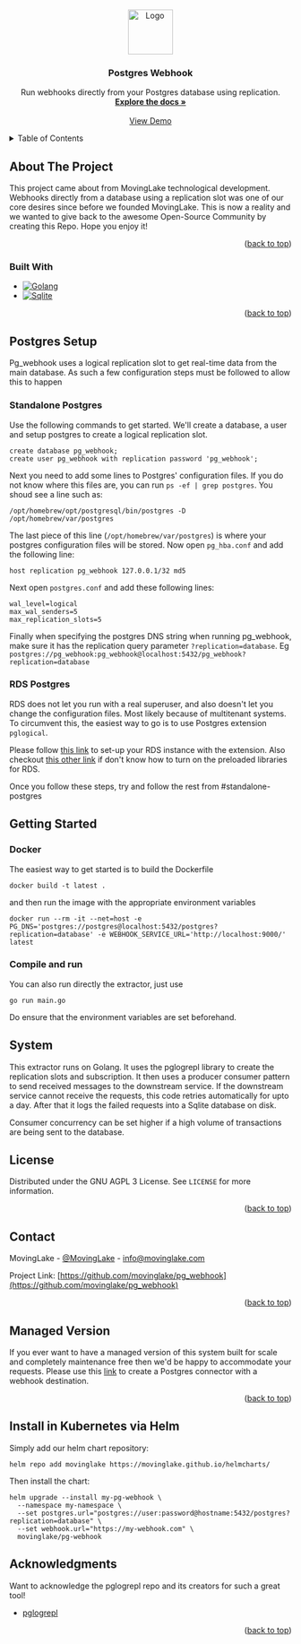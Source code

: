 <!-- Improved compatibility of back to top link: See: https://github.com/othneildrew/Best-README-Template/pull/73 -->
<a name="readme-top"></a>

<!-- PROJECT SHIELDS 
[![Contributors][contributors-shield]][contributors-url]
[![Forks][forks-shield]][forks-url]
[![Stargazers][stars-shield]][stars-url]
[![Issues][issues-shield]][issues-url]
[![LinkedIn][linkedin-shield]][linkedin-url] -->



<!-- PROJECT LOGO -->
<br />
<div align="center">
  <a href="https://movinglake.com/">
    <img src="https://www.movinglake.com/docs/images/movinglakelogo-img.svg" alt="Logo" width="80" height="80">
  </a>

  <h3 align="center">Postgres Webhook</h3>

  <p align="center">
    Run webhooks directly from your Postgres database using replication.
    <br />
    <a href="https://github.com/movinglake/pg_webhook"><strong>Explore the docs »</strong></a>
    <br />
    <br />
    <a href="https://www.loom.com/share/d3459bd391094aed9efa5c05912bd880">View Demo</a>
  </p>
</div>



<!-- TABLE OF CONTENTS -->
<details>
  <summary>Table of Contents</summary>
  <ol>
    <li>
      <a href="#about-the-project">About The Project</a>
      <ul>
        <li><a href="#built-with">Built With</a></li>
      </ul>
    </li>
    <li>
      <a href="#postgres-setup">Postgres Setup</a></li>
      <ul>
        <li><a href="#standalon-postgres">Docker</a></li>
        <li><a href="#rds-postgres">Compile and run</a></li>
      </ul>
    <li>
      <a href="#getting-started">Getting Started</a>
      <ul>
        <li><a href="#docker">Docker</a></li>
        <li><a href="#compile-and-run">Compile and run</a></li>
      </ul>
    </li>
    <li><a href="#system">System</a></li>
    <li><a href="#license">License</a></li>
    <li><a href="#contact">Contact</a></li>
    <li><a href="#managed-version">Managed Version</a></li>
    <li><a href="#acknowledgments">Acknowledgments</a></li>
  </ol>
</details>



<!-- ABOUT THE PROJECT -->
## About The Project

This project came about from MovingLake technological development. Webhooks directly from a database using a replication slot was one of our core desires since before we founded MovingLake. This is now a reality and we wanted to give back to the awesome Open-Source Community by creating this Repo. Hope you enjoy it!

<p align="right">(<a href="#readme-top">back to top</a>)</p>



### Built With

* [![Golang][Go.dev]][Go-url]
* [![Sqlite][Sqlite.db]][Sqlite-url]

<p align="right">(<a href="#readme-top">back to top</a>)</p>

## Postgres Setup

Pg_webhook uses a logical replication slot to get real-time data from the main database. As such a few configuration steps must be followed to allow this to happen

### Standalone Postgres

Use the following commands to get started. We'll create a database, a user and setup postgres to create a logical replication slot.

```
create database pg_webhook;
create user pg_webhook with replication password 'pg_webhook';
```

Next you need to add some lines to Postgres' configuration files. If you do not know where this files are, you can run `ps -ef | grep postgres`. You shoud see a line such as:

```
/opt/homebrew/opt/postgresql/bin/postgres -D /opt/homebrew/var/postgres
```

The last piece of this line (`/opt/homebrew/var/postgres`)  is where your postgres configuration files will be stored. Now open `pg_hba.conf` and add the following line:

```
host replication pg_webhook 127.0.0.1/32 md5
```

Next open `postgres.conf` and add these following lines:

```
wal_level=logical
max_wal_senders=5
max_replication_slots=5
```

Finally when specifying the postgres DNS string when running pg_webhook, make sure it has the replication query parameter `?replication=database`. Eg `postgres://pg_webhook:pg_webhook@localhost:5432/pg_webhook?replication=database`


### RDS Postgres

RDS does not let you run with a real superuser, and also doesn't let you change the configuration files. Most likely because of multitenant systems. To circumvent this, the easiest way to go is to use Postgres extension `pglogical`.

Please follow [this link](https://aws.amazon.com/blogs/database/part-2-upgrade-your-amazon-rds-for-postgresql-database-using-the-pglogical-extension/) to set-up your RDS instance with the extension. Also checkout [this other link](https://aws.amazon.com/premiumsupport/knowledge-center/rds-postgresql-resolve-preload-error/) if don't know how to turn on the preloaded libraries for RDS.

Once you follow these steps, try and follow the rest from #standalone-postgres

<!-- GETTING STARTED -->
## Getting Started


### Docker

The easiest way to get started is to build the Dockerfile 

`docker build -t latest .`

and then run the image with the appropriate environment variables

`docker run --rm -it --net=host -e PG_DNS='postgres://postgres@localhost:5432/postgres?replication=database' -e WEBHOOK_SERVICE_URL='http://localhost:9000/' latest`

### Compile and run

You can also run directly the extractor, just use

`go run main.go`

Do ensure that the environment variables are set beforehand.

## System

This extractor runs on Golang. It uses the pglogrepl library to create the replication slots and subscription. It then uses a producer consumer pattern to send received messages to the downstream service. If the downstream service cannot receive the requests, this code retries automatically for upto a day. After that it logs the failed requests into a Sqlite database on disk.

Consumer concurrency can be set higher if a high volume of transactions are being sent to the database.

<!-- LICENSE -->
## License

Distributed under the GNU AGPL 3 License. See `LICENSE` for more information.

<p align="right">(<a href="#readme-top">back to top</a>)</p>



<!-- CONTACT -->
## Contact

MovingLake - [@MovingLake](https://twitter.com/MovingLake) - info@movinglake.com

Project Link: [https://github.com/movinglake/pg_webhook](https://github.com/movinglake/pg_webhook)

<p align="right">(<a href="#readme-top">back to top</a>)</p>

<!-- MANAGED VERSION -->
## Managed Version

If you ever want to have a managed version of this system built for scale and completely maintenance free then we'd be happy to accommodate your requests. Please use this [link](app.movinglake.com) to create a Postgres connector with a webhook destination.

<p align="right">(<a href="#readme-top">back to top</a>)</p>


## Install in Kubernetes via Helm

Simply add our helm chart repository:

```
helm repo add movinglake https://movinglake.github.io/helmcharts/
```

Then install the chart:

```
helm upgrade --install my-pg-webhook \
  --namespace my-namespace \
  --set postgres.url="postgres://user:password@hostname:5432/postgres?replication=database" \
  --set webhook.url="https://my-webhook.com" \
  movinglake/pg-webhook
```

<!-- ACKNOWLEDGMENTS -->
## Acknowledgments

Want to acknowledge the pglogrepl repo and its creators for such a great tool!

* [pglogrepl](https://github.com/jackc/pglogrepl)
<p align="right">(<a href="#readme-top">back to top</a>)</p>



<!-- MARKDOWN LINKS & IMAGES -->
<!-- https://www.markdownguide.org/basic-syntax/#reference-style-links -->
[contributors-shield]: https://img.shields.io/github/contributors/othneildrew/Best-README-Template.svg?style=for-the-badge
[contributors-url]: https://github.com/othneildrew/Best-README-Template/graphs/contributors
[forks-shield]: https://img.shields.io/github/forks/othneildrew/Best-README-Template.svg?style=for-the-badge
[forks-url]: https://github.com/othneildrew/Best-README-Template/network/members
[stars-shield]: https://img.shields.io/github/stars/othneildrew/Best-README-Template.svg?style=for-the-badge
[stars-url]: https://github.com/othneildrew/Best-README-Template/stargazers
[issues-shield]: https://img.shields.io/github/issues/othneildrew/Best-README-Template.svg?style=for-the-badge
[issues-url]: https://github.com/othneildrew/Best-README-Template/issues
[linkedin-shield]: https://img.shields.io/badge/-LinkedIn-black.svg?style=for-the-badge&logo=linkedin&colorB=555
[linkedin-url]: https://linkedin.com/in/movinglake
[Go-url]: https://go.dev/
[Go.dev]: https://img.shields.io/badge/go-%2300ADD8.svg?style=for-the-badge&logo=go&logoColor=white
[Sqlite-url]: https://www.sqlite.org/index.html
[Sqlite.db]: https://img.shields.io/badge/sqlite-%2307405e.svg?style=for-the-badge&logo=sqlite&logoColor=white